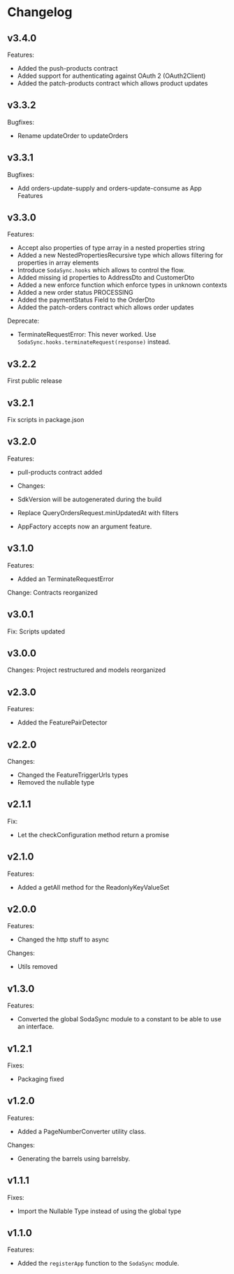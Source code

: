 # Changelog

## v3.4.0

Features:
- Added the push-products contract
- Added support for authenticating against OAuth 2 (OAuth2Client)
- Added the patch-products contract which allows product updates

## v3.3.2

Bugfixes:
- Rename updateOrder to updateOrders

## v3.3.1

Bugfixes:
- Add orders-update-supply and orders-update-consume as App Features

## v3.3.0
Features:
- Accept also properties of type array in a nested properties string
- Added a new NestedPropertiesRecursive type which allows filtering for properties in array elements
- Introduce `SodaSync.hooks` which allows to control the flow.
- Added missing id properties to AddressDto and CustomerDto
- Added a new enforce function which enforce types in unknown contexts
- Added a new order status PROCESSING 
- Added the paymentStatus Field to the OrderDto 
- Added the patch-orders contract which allows order updates

Deprecate:
- TerminateRequestError: This never worked. Use `SodaSync.hooks.terminateRequest(response)` instead.

## v3.2.2
First public release

## v3.2.1
Fix scripts in package.json

## v3.2.0

Features:
- pull-products contract added

- Changes:
- SdkVersion will be autogenerated during the build
- Replace QueryOrdersRequest.minUpdatedAt with filters
- AppFactory accepts now an argument feature.

## v3.1.0
Features:
- Added an TerminateRequestError

Change:
Contracts reorganized

## v3.0.1
Fix:
Scripts updated

## v3.0.0
Changes:
Project restructured and models reorganized

## v2.3.0
Features:
- Added the FeaturePairDetector

## v2.2.0
Changes:
- Changed the FeatureTriggerUrls types
- Removed the nullable type

## v2.1.1
Fix:
- Let the checkConfiguration method return a promise

## v2.1.0
Features:
- Added a getAll method for the ReadonlyKeyValueSet

## v2.0.0
Features:
- Changed the http stuff to async

Changes:
- Utils removed

## v1.3.0
Features:
- Converted the global SodaSync module to a constant to be able to use an interface.

## v1.2.1
Fixes:
- Packaging fixed

## v1.2.0
Features:
- Added a PageNumberConverter utility class.

Changes:
- Generating the barrels using barrelsby.

## v1.1.1
Fixes:
- Import the Nullable Type instead of using the global type

## v1.1.0
Features:
- Added the `registerApp` function to the `SodaSync` module.
